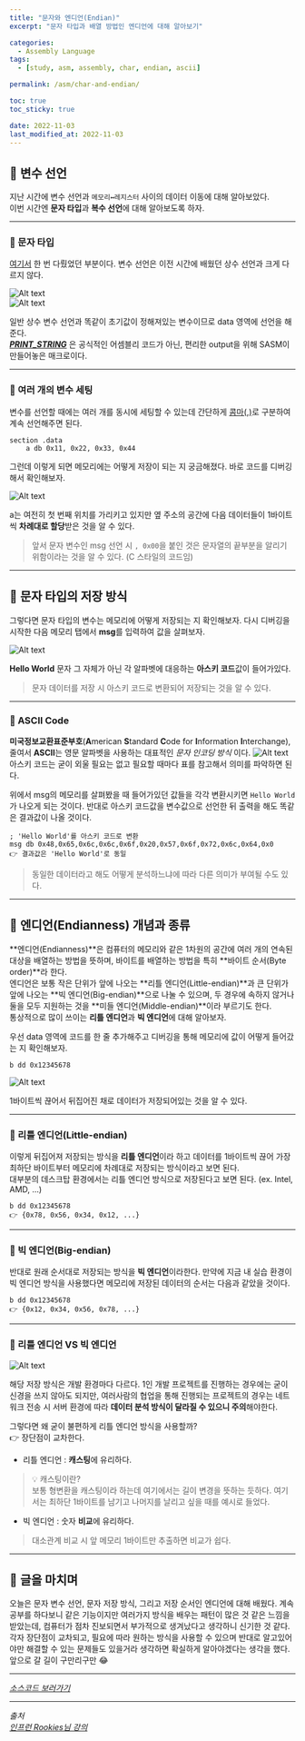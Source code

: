 ```yaml
---
title: "문자와 엔디언(Endian)"
excerpt: "문자 타입과 배열 방법인 엔디언에 대해 알아보기"

categories:
  - Assembly Language
tags:
  - [study, asm, assembly, char, endian, ascii]

permalink: /asm/char-and-endian/

toc: true
toc_sticky: true

date: 2022-11-03
last_modified_at: 2022-11-03
---
```


## 👻 변수 선언
지난 시간에 변수 선언과 ``` 메모리↔레지스터 ``` 사이의 데이터 이동에 대해 알아보았다.   
이번 시간엔 **문자 타입**과 **복수 선언**에 대해 알아보도록 하자.   

***

### 🌱 문자 타입
[여기서](https://choi-dan-di.github.io/asm/asm-basic/#-hello-world-%EC%B6%9C%EB%A0%A5%ED%95%B4%EB%B3%B4%EA%B8%B0) 한 번 다뤘었던 부분이다. 변수 선언은 이전 시간에 배웠던 상수 선언과 크게 다르지 않다.   

![Alt text](/assets/images/posts_img/char-and-endian/code-1.PNG)   
![Alt text](/assets/images/posts_img/char-and-endian/code-1-result.PNG)   

일반 상수 변수 선언과 똑같이 초기값이 정해져있는 변수이므로 data 영역에 선언을 해준다.   
_**<u>PRINT_STRING</u>**_ 은 공식적인 어셈블리 코드가 아닌, 편리한 output을 위해 SASM이 만들어놓은 매크로이다.   

***

### 🌱 여러 개의 변수 세팅
변수를 선언할 때에는 여러 개를 동시에 세팅할 수 있는데 간단하게 <u>콤마(,)</u>로 구분하여 계속 선언해주면 된다.   

```
section .data
    a db 0x11, 0x22, 0x33, 0x44
```

그런데 이렇게 되면 메모리에는 어떻게 저장이 되는 지 궁금해졌다. 바로 코드를 디버깅해서 확인해보자.

![Alt text](/assets/images/posts_img/char-and-endian/memory-a.PNG)   

a는 여전히 첫 번째 위치를 가리키고 있지만 옆 주소의 공간에 다음 데이터들이 1바이트씩 **차례대로 할당**받은 것을 알 수 있다.   

> 앞서 문자 변수인 msg 선언 시 ``` , 0x00 ```을 붙인 것은 문자열의 끝부분을 알리기 위함이라는 것을 알 수 있다. (C 스타일의 코드임)

***

## 👻 문자 타입의 저장 방식
그렇다면 문자 타입의 변수는 메모리에 어떻게 저장되는 지 확인해보자. 다시 디버깅을 시작한 다음 메모리 탭에서 **msg**를 입력하여 값을 살펴보자.   

![Alt text](/assets/images/posts_img/char-and-endian/memory-msg.PNG)   

**Hello World** 문자 그 자체가 아닌 각 알파벳에 대응하는 **아스키 코드**값이 들어가있다.   

> 문자 데이터를 저장 시 아스키 코드로 변환되어 저장되는 것을 알 수 있다.

***

### 🌱 ASCII Code
**미국정보교환표준부호**(**A**merican **S**tandard **C**ode for **I**nformation **I**nterchange), 줄여서 **ASCII**는 영문 알파벳을 사용하는 대표적인 _문자 인코딩 방식_ 이다.
![Alt text](/assets/images/posts_img/char-and-endian/ascii.png)   
아스키 코드는 굳이 외울 필요는 없고 필요할 때마다 표를 참고해서 의미를 파악하면 된다.   

위에서 msg의 메모리를 살펴봤을 때 들어가있던 값들을 각각 변환시키면 ``` Hello World ```가 나오게 되는 것이다. 반대로 아스키 코드값을 변수값으로 선언한 뒤 출력을 해도 똑같은 결과값이 나올 것이다.

```
; 'Hello World'를 아스키 코드로 변환
msg db 0x48,0x65,0x6c,0x6c,0x6f,0x20,0x57,0x6f,0x72,0x6c,0x64,0x0
👉 결과값은 'Hello World'로 동일
```

> 동일한 데이터라고 해도 어떻게 분석하느냐에 따라 다른 의미가 부여될 수도 있다.

***

## 👻 엔디언(Endianness) 개념과 종류
**엔디언(Endianness)**은 컴퓨터의 메모리와 같은 1차원의 공간에 여러 개의 연속된 대상을 배열하는 방법을 뜻하며, 바이트를 배열하는 방법을 특히 **바이트 순서(Byte order)**라 한다.   
엔디언은 보통 작은 단위가 앞에 나오는 **리틀 엔디언(Little-endian)**과 큰 단위가 앞에 나오는 **빅 엔디언(Big-endian)**으로 나눌 수 있으며, 두 경우에 속하지 않거나 둘을 모두 지원하는 것을 **미들 엔디언(Middle-endian)**이라 부르기도 한다.   
통상적으로 많이 쓰이는 **리틀 엔디언**과 **빅 엔디언**에 대해 알아보자.   

우선 data 영역에 코드를 한 줄 추가해주고 디버깅을 통해 메모리에 값이 어떻게 들어갔는 지 확인해보자.

```
b dd 0x12345678
```

![Alt text](/assets/images/posts_img/char-and-endian/memory-b.PNG)   

1바이트씩 끊어서 뒤집어진 채로 데이터가 저장되어있는 것을 알 수 있다.

***

### 🌱 리틀 엔디언(Little-endian)
이렇게 뒤집어져 저장되는 방식을 **리틀 엔디언**이라 하고 데이터를 1바이트씩 끊어 가장 최하단 바이트부터 메모리에 차례대로 저장되는 방식이라고 보면 된다.   
대부분의 데스크탑 환경에서는 리틀 엔디언 방식으로 저장된다고 보면 된다. (ex. Intel, AMD, ...)

```
b dd 0x12345678
👉 {0x78, 0x56, 0x34, 0x12, ...}
```

***

### 🌱 빅 엔디언(Big-endian)
반대로 원래 순서대로 저장되는 방식을 **빅 엔디언**이라한다. 만약에 지금 내 실습 환경이 빅 엔디언 방식을 사용했다면 메모리에 저장된 데이터의 순서는 다음과 같았을 것이다.   

```
b dd 0x12345678
👉 {0x12, 0x34, 0x56, 0x78, ...}
```

***

### 🌱 리틀 엔디언 VS 빅 엔디언
![Alt text](/assets/images/posts_img/char-and-endian/endian.png)   

해당 저장 방식은 개발 환경마다 다르다. 1인 개발 프로젝트를 진행하는 경우에는 굳이 신경을 쓰지 않아도 되지만, 여러사람의 협업을 통해 진행되는 프로젝트의 경우는 네트워크 전송 시 서버 환경에 따라 **데이터 분석 방식이 달라질 수 있으니 주의**해야한다.   

그렇다면 왜 굳이 불편하게 리틀 엔디언 방식을 사용할까?   
👉 장단점이 교차한다.   

- 리틀 엔디언 : **캐스팅**에 유리하다.
> 💡 캐스팅이란?   
보통 형변환을 캐스팅이라 하는데 여기에서는 길이 변경을 뜻하는 듯하다. 여기서는 최하단 1바이트를 남기고 나머지를 날리고 싶을 때를 예시로 들었다.

- 빅 엔디언 : 숫자 **비교**에 유리하다.
> 대소관계 비교 시 앞 메모리 1바이트만 추출하면 비교가 쉽다.
  
***

## 👻 글을 마치며
오늘은 문자 변수 선언, 문자 저장 방식, 그리고 저장 순서인 엔디언에 대해 배웠다. 계속 공부를 하다보니 같은 기능이지만 여러가지 방식을 배우는 패턴이 많은 것 같은 느낌을 받았는데, 컴퓨터가 점차 진보되면서 부가적으로 생겨났다고 생각하니 신기한 것 같다. 각자 장단점이 교차되고, 필요에 따라 원하는 방식을 사용할 수 있으며 반대로 알고있어야만 해결할 수 있는 문제들도 있을거라 생각하면 확실하게 알아야겠다는 생각을 했다. 앞으로 갈 길이 구만리구만 😂

***

_[소스코드 보러가기](https://github.com/choi-dan-di/study_assembly/blob/master/register/char-and-endian.asm)_

***

_출처_   
_[인프런 Rookies님 강의](https://inf.run/bje8)_   